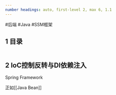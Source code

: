 ```yaml
---
number headings: auto, first-level 2, max 6, 1.1
---
```

#后端 #Java #SSM框架

## 1 目录

```toc
```

## 2 IoC控制反转与DI依赖注入

Spring Framework


正如[[Java Bean]]






